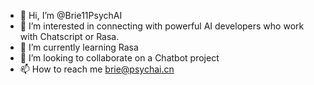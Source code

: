 - 👋 Hi, I’m @Brie11PsychAI
- 👀 I’m interested in connecting with powerful AI developers who work with Chatscript or Rasa.
- 🌱 I’m currently learning Rasa
- 💞️ I’m looking to collaborate on a Chatbot project
- 📫 How to reach me brie@psychai.cn

<!---
Brie11PsychAI/Brie11PsychAI is a ✨ special ✨ repository because its `README.md` (this file) appears on your GitHub profile.
You can click the Preview link to take a look at your changes.
--->

